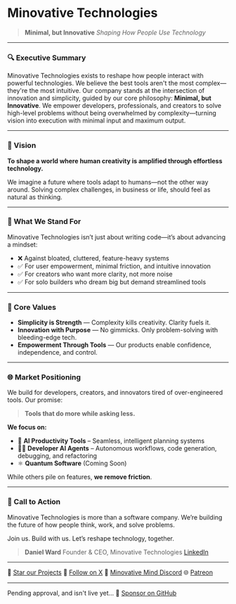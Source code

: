 # Minovative Technologies

> **Minimal, but Innovative**
> *Shaping How People Use Technology*

---

### 🔍 Executive Summary

Minovative Technologies exists to reshape how people interact with powerful technologies. We believe the best tools aren't the most complex—they're the most intuitive. Our company stands at the intersection of innovation and simplicity, guided by our core philosophy: **Minimal, but Innovative**. We empower developers, professionals, and creators to solve high-level problems without being overwhelmed by complexity—turning vision into execution with minimal input and maximum output.

---

### 🔭 Vision

**To shape a world where human creativity is amplified through effortless technology.**

We imagine a future where tools adapt to humans—not the other way around. Solving complex challenges, in business or life, should feel as natural as thinking.

---

### 🧭 What We Stand For

Minovative Technologies isn’t just about writing code—it’s about advancing a mindset:

* ❌ Against bloated, cluttered, feature-heavy systems
* ✅ For user empowerment, minimal friction, and intuitive innovation
* ✅ For creators who want more clarity, not more noise
* ✅ For solo builders who dream big but demand streamlined tools

---

### 🌱 Core Values

* **Simplicity is Strength** — Complexity kills creativity. Clarity fuels it.
* **Innovation with Purpose** — No gimmicks. Only problem-solving with bleeding-edge tech.
* **Empowerment Through Tools** — Our products enable confidence, independence, and control.

---

### 🌐 Market Positioning

We build for developers, creators, and innovators tired of over-engineered tools. Our promise:

> **Tools that do more while asking less.**

**We focus on:**

* 🧠 **AI Productivity Tools** – Seamless, intelligent planning systems
* 👨‍💻 **Developer AI Agents** – Autonomous workflows, code generation, debugging, and refactoring
* ⚛️ **Quantum Software** (Coming Soon)

While others pile on features, **we remove friction**.

---

### 🚀 Call to Action

Minovative Technologies is more than a software company. We’re building the future of how people think, work, and solve problems.

Join us.
Build with us.
Let’s reshape technology, together.

> **Daniel Ward**
> Founder & CEO, Minovative Technologies
> [LinkedIn](https://www.linkedin.com/in/daniel-ward-071010205/)

---

📌 [Star our Projects](https://github.com/Minovative-Technologies)
📣 [Follow on X](https://x.com/minovative_tech)
💬 [Minovative Mind Discord](https://discord.gg/KFkMgAH3EG)
🌐 [Patreon](https://www.patreon.com/c/MinovativeTechnologies/membership)

--- 

Pending approval, and isn't live yet...
💖 [Sponsor on GitHub](https://github.com/sponsors/Minovative-Technologies)

